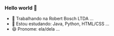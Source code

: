 ### Hello world 👋



- 🔭 Trabalhando na Robert Bosch LTDA ...
- 🌱 Estou estudando: Java, Python, HTML/CSS ...
- 😄 Pronome: ela/dela ...

